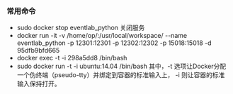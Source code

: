### 常用命令
- sudo docker stop eventlab_python 关闭服务
- docker run -it -v /home/op/:/usr/local/workspace/ --name eventlab_python  -p 12301:12301 -p 12302:12302 -p 15018:15018 -d 95dfb9bfd665
- docker exec -t -i 298a5dd8 /bin/bash
- sudo docker run -t -i ubuntu:14.04 /bin/bash
  其中，-t 选项让Docker分配一个伪终端（pseudo-tty）并绑定到容器的标准输入上， -i 则让容器的标准输入保持打开。
